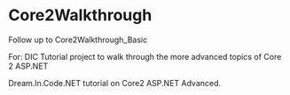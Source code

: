 # Core2Walkthrough

Follow up to Core2Walkthrough_Basic

For: DIC Tutorial project to walk through the more advanced topics of Core 2 ASP.NET

Dream.In.Code.NET tutorial on Core2 ASP.NET Advanced.
